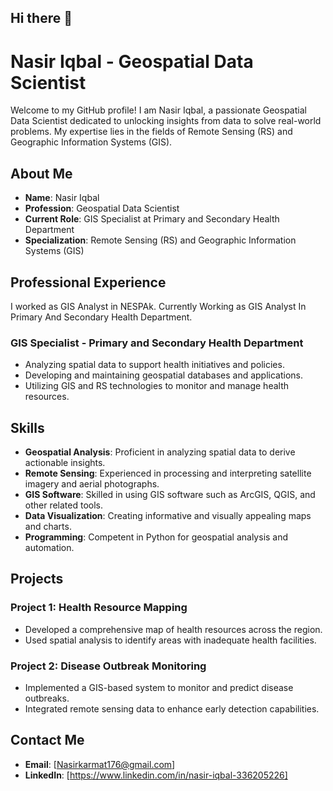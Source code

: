 ## Hi there 👋
# Nasir Iqbal - Geospatial Data Scientist

Welcome to my GitHub profile! I am Nasir Iqbal, a passionate Geospatial Data Scientist dedicated to unlocking insights from data to solve real-world problems. My expertise lies in the fields of Remote Sensing (RS) and Geographic Information Systems (GIS).

## About Me

- **Name**: Nasir Iqbal
- **Profession**: Geospatial Data Scientist
- **Current Role**: GIS Specialist at Primary and Secondary Health Department
- **Specialization**: Remote Sensing (RS) and Geographic Information Systems (GIS)

## Professional Experience
I worked as GIS Analyst in NESPAk.
Currently Working as GIS Analyst In Primary And Secondary Health Department. 

### GIS Specialist - Primary and Secondary Health Department
- Analyzing spatial data to support health initiatives and policies.
- Developing and maintaining geospatial databases and applications.
- Utilizing GIS and RS technologies to monitor and manage health resources.

## Skills

- **Geospatial Analysis**: Proficient in analyzing spatial data to derive actionable insights.
- **Remote Sensing**: Experienced in processing and interpreting satellite imagery and aerial photographs.
- **GIS Software**: Skilled in using GIS software such as ArcGIS, QGIS, and other related tools.
- **Data Visualization**: Creating informative and visually appealing maps and charts.
- **Programming**: Competent in Python for geospatial analysis and automation.

## Projects

### Project 1: Health Resource Mapping
- Developed a comprehensive map of health resources across the region.
- Used spatial analysis to identify areas with inadequate health facilities.

### Project 2: Disease Outbreak Monitoring
- Implemented a GIS-based system to monitor and predict disease outbreaks.
- Integrated remote sensing data to enhance early detection capabilities.

## Contact Me

- **Email**: [Nasirkarmat176@gmail.com]
- **LinkedIn**: [https://www.linkedin.com/in/nasir-iqbal-336205226]
